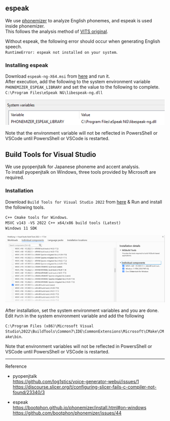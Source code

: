 ## espeak

We use [phonemizer](https://github.com/bootphon/phonemizer) to analyze English phonemes, and espeak is used inside phonemizer.  
This follows the analysis method of [VITS original](https://github.com/jaywalnut310/vits).

Without espeak, the following error should occur when generating English speech.  
`RuntimeError: espeak not installed on your system`.

### Installing espeak
Download `espeak-ng-X64.msi` from [here](https://github.com/espeak-ng/espeak-ng/releases) and run it.  
After execution, add the following to the system environment variable `PHONEMIZER_ESPEAK_LIBRARY` and set the value to the following to complete.  
`C:\Program Files\eSpeak NG\libespeak-ng.dll`

![](images/espeak.png)

Note that the environment variable will not be reflected in PowersShell or VSCode until PowersShell or VSCode is restarted.



## Build Tools for Visual Studio
We use pyopenjtalk for Japanese phoneme and accent analysis.  
To install pyopenjtalk on Windows, three tools provided by Microsoft are required.

### Installation
Download `Build Tools for Visual Studio 2022` from [here](https://visualstudio.microsoft.com/ja/downloads/#build-tools-for-visual-studio-2022) & Run and install the following tools.

`C++ Cmake tools for Windows`.  
`MSVC v143 -VS 2022 C++ x64/x86 build tools (Latest)`  
`Windows 11 SDK`

![](images/vs_tools.png)

After installation, set the system environment variables and you are done.  
Edit `Path` in the system environment variable and add the following  

`C:\Program Files (x86)\Microsoft Visual Studio\2022\BuildTools\Common7\IDE\CommonExtensions\Microsoft\CMake\CMake\bin`.

Note that environment variables will not be reflected in PowersShell or VSCode until PowersShell or VSCode is restarted.


---
Reference
- pyopenjtalk  
https://github.com/log1stics/voice-generator-webui/issues/1  
https://discourse.slicer.org/t/configuring-slicer-fails-c-compiler-not-found/23340/3

- espeak  
https://bootphon.github.io/phonemizer/install.html#on-windows  
https://github.com/bootphon/phonemizer/issues/44